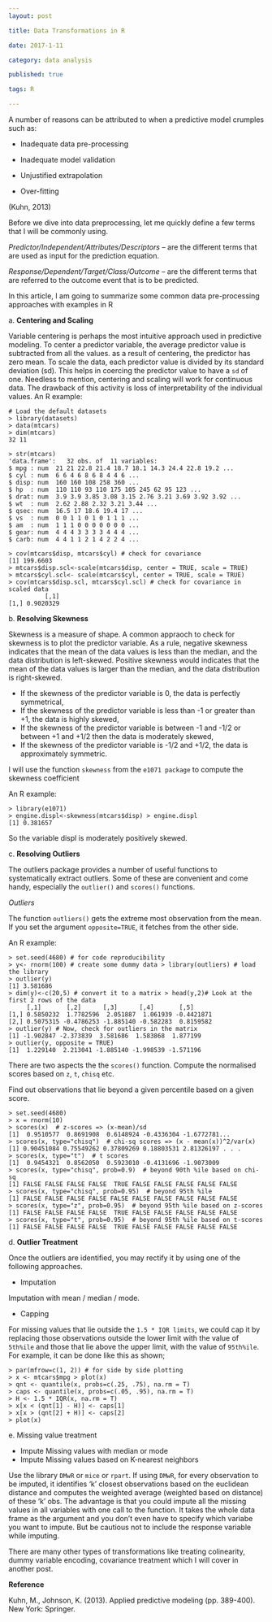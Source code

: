 ```yaml
---
layout: post

title: Data Transformations in R

date: 2017-1-11

category: data analysis

published: true

tags: R

---
```


A number of reasons can be attributed to when a predictive model crumples such as:

* Inadequate data pre-processing

* Inadequate model validation

* Unjustified extrapolation

* Over-fitting

(Kuhn, 2013)

Before we dive into data preprocessing, let me quickly define a few terms that I will be commonly using.

*Predictor/Independent/Attributes/Descriptors* – are the different terms that are used as input for the prediction equation.

*Response/Dependent/Target/Class/Outcome* – are the different terms that are referred to the outcome event that is to be predicted.

In this article, I am going to summarize some common data pre-processing approaches with examples in R

a. **Centering and Scaling**

Variable centering is perhaps the most intuitive approach used in predictive modeling. To center a predictor variable, the average predictor value is subtracted from all the values. as a result of centering, the predictor has zero mean.
To scale the data, each predictor value is divided by its standard deviation (sd). This helps in coercing the predictor value to have a `sd` of one. Needless to mention, centering and scaling will work for continuous data. The drawback of this activity is loss of interpretability of the individual values.
An R example:

	# Load the default datasets
	> library(datasets)
	> data(mtcars)
	> dim(mtcars)
	32 11
	
	> str(mtcars)
	'data.frame':   32 obs. of  11 variables:
	$ mpg : num  21 21 22.8 21.4 18.7 18.1 14.3 24.4 22.8 19.2 ...
	$ cyl : num  6 6 4 6 8 6 8 4 4 6 ...
	$ disp: num  160 160 108 258 360 ...
	$ hp  : num  110 110 93 110 175 105 245 62 95 123 ...
	$ drat: num  3.9 3.9 3.85 3.08 3.15 2.76 3.21 3.69 3.92 3.92 ...
	$ wt  : num  2.62 2.88 2.32 3.21 3.44 ...
	$ qsec: num  16.5 17 18.6 19.4 17 ...
	$ vs  : num  0 0 1 1 0 1 0 1 1 1 ...
	$ am  : num  1 1 1 0 0 0 0 0 0 0 ...
	$ gear: num  4 4 4 3 3 3 3 4 4 4 ...
	$ carb: num  4 4 1 1 2 1 4 2 2 4 ...
	
	> cov(mtcars$disp, mtcars$cyl) # check for covariance
	[1] 199.6603
	> mtcars$disp.scl<-scale(mtcars$disp, center = TRUE, scale = TRUE)  
	> mtcars$cyl.scl<- scale(mtcars$cyl, center = TRUE, scale = TRUE)  
	> cov(mtcars$disp.scl, mtcars$cyl.scl) # check for covariance in scaled data
	          [,1]
	[1,] 0.9020329

b. **Resolving Skewness**

Skewness is a measure of shape. A common appraoch to check for skewness is to plot the predictor variable. As a rule, negative skewness indicates that the mean of the data values is less than the median, and the data distribution is left-skewed. Positive skewness would indicates that the mean of the data values is larger than the median, and the data distribution is right-skewed.

* If the skewness of the predictor variable is 0, the data is perfectly symmetrical,
* If the skewness of the predictor variable is less than -1 or greater than +1, the data is highly skewed,
* If the skewness of the predictor variable is between -1 and -1/2 or between +1 and +1/2 then the data is moderately skewed,
* If the skewness of the predictor variable is -1/2 and +1/2, the data is approximately symmetric.

I will use the function `skewness` from the `e1071 package` to compute the skewness coefficient

An R example:

	> library(e1071)
	> engine.displ<-skewness(mtcars$disp) > engine.displ
	[1] 0.381657

So the variable displ is moderately positively skewed.

c. **Resolving Outliers**

The outliers package provides a number of useful functions to systematically extract outliers. Some of these are convenient and come handy, especially the `outlier()` and `scores()` functions.

*Outliers*

The function `outliers()` gets the extreme most observation from the mean.
If you set the argument `opposite=TRUE`, it fetches from the other side.

An R example:

	> set.seed(4680) # for code reproducibility
	> y<- rnorm(100) # create some dummy data > library(outliers) # load the library
	> outlier(y)
	[1] 3.581686
	> dim(y)<-c(20,5) # convert it to a matrix > head(y,2)# Look at the first 2 rows of the data
         [,1]       [,2]      [,3]      [,4]       [,5]
	[1,] 0.5850232  1.7782596  2.051887  1.061939 -0.4421871
	[2,] 0.5075315 -0.4786253 -1.885140 -0.582283  0.8159582
	> outlier(y) # Now, check for outliers in the matrix
	[1] -1.902847 -2.373839  3.581686  1.583868  1.877199
	> outlier(y, opposite = TRUE)
	[1]  1.229140  2.213041 -1.885140 -1.998539 -1.571196

There are two aspects the the `scores()` function.
Compute the normalised scores based on `z`, `t`, `chisq` etc.

Find out observations that lie beyond a given percentile based on a given score.

	> set.seed(4680)
	> x = rnorm(10)
	> scores(x)  # z-scores => (x-mean)/sd
	[1]  0.9510577  0.8691908  0.6148924 -0.4336304 -1.6772781...
	> scores(x, type="chisq")  # chi-sq scores => (x - mean(x))^2/var(x)
	[1] 0.90451084 0.75549262 0.37809269 0.18803531 2.81326197 . . .
	> scores(x, type="t")  # t scores
	[1]  0.9454321  0.8562050  0.5923010 -0.4131696 -1.9073009
	> scores(x, type="chisq", prob=0.9)  # beyond 90th %ile based on chi-sq
	[1] FALSE FALSE FALSE FALSE  TRUE FALSE FALSE FALSE FALSE FALSE
	> scores(x, type="chisq", prob=0.95)  # beyond 95th %ile
	[1] FALSE FALSE FALSE FALSE FALSE FALSE FALSE FALSE FALSE FALSE
	> scores(x, type="z", prob=0.95)  # beyond 95th %ile based on z-scores
	[1] FALSE FALSE FALSE FALSE  TRUE FALSE FALSE FALSE FALSE FALSE
	> scores(x, type="t", prob=0.95)  # beyond 95th %ile based on t-scores
	[1] FALSE FALSE FALSE FALSE  TRUE FALSE FALSE FALSE FALSE FALSE

d. **Outlier Treatment**

Once the outliers are identified, you may rectify it by using one of the following approaches.

* Imputation

Imputation with mean / median / mode.

* Capping

For missing values that lie outside the `1.5 * IQR limits`, we could cap it by replacing those observations outside the lower limit with the value of `5th%ile` and those that lie above the upper limit, with the value of `95th%ile`. For example, it can be done like this as shown;

	> par(mfrow=c(1, 2)) # for side by side plotting
	> x <- mtcars$mpg > plot(x)
	> qnt <- quantile(x, probs=c(.25, .75), na.rm = T) 
	> caps <- quantile(x, probs=c(.05, .95), na.rm = T) 
	> H <- 1.5 * IQR(x, na.rm = T) 
	> x[x < (qnt[1] - H)] <- caps[1] 
	> x[x > (qnt[2] + H)] <- caps[2] 
	> plot(x)

e. Missing value treatment

* Impute Missing values with median or mode
* Impute Missing values based on K-nearest neighbors

Use the library `DMwR` or `mice` or `rpart`. If using `DMwR`, for every observation to be imputed, it identifies ‘k’ closest observations based on the euclidean distance and computes the weighted average (weighted based on distance) of these ‘k’ obs. The advantage is that you could impute all the missing values in all variables with one call to the function. It takes the whole data frame as the argument and you don’t even have to specify which variabe you want to impute. But be cautious not to include the response variable while imputing.

There are many other types of transformations like treating colinearity, dummy variable encoding, covariance treatment which I will cover in another post.

**Reference**

Kuhn, M., Johnson, K. (2013). Applied predictive modeling (pp. 389-400). New York: Springer.

